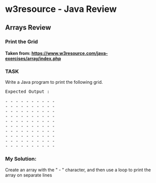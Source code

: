 # w3resource - Java Review
## Arrays Review
### Print the Grid
#### Taken from: https://www.w3resource.com/java-exercises/array/index.php

### TASK
Write a Java program to print the following grid. 

<pre>
Expected Output :

- - - - - - - - - -                                                                                           
- - - - - - - - - -                                                                                           
- - - - - - - - - -                                                                                           
- - - - - - - - - -                                                                                           
- - - - - - - - - -                                                                                           
- - - - - - - - - -                                                                                           
- - - - - - - - - -                                                                                           
- - - - - - - - - -                                                                                           
- - - - - - - - - -                                                                                           
- - - - - - - - - - 
</pre>

### My Solution:
Create an array with the " - " character, and then use a loop to print the array on separate lines